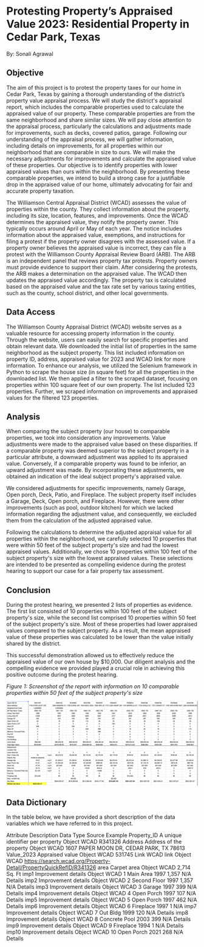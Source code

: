 # Protesting Property’s Appraised Value 2023: Residential Property in Cedar Park, Texas

By: Sonali Agrawal

## Objective

The aim of this project is to protest the property taxes for our home in Cedar Park, Texas by gaining a thorough understanding of the district’s property value appraisal process. We will study the district's appraisal report, which includes the comparable properties used to calculate the appraised value of our property. These comparable properties are from the same neighborhood and share similar sizes. We will pay close attention to the appraisal process, particularly the calculations and adjustments made for improvements, such as decks, covered patios, garage. Following our understanding of the appraisal process, we will gather information, including details on improvements, for all properties within our neighborhood that are comparable in size to ours. We will make the necessary adjustments for improvements and calculate the appraised value of these properties. Our objective is to identify properties with lower appraised values than ours within the neighborhood. By presenting these comparable properties, we intend to build a strong case for a justifiable drop in the appraised value of our home, ultimately advocating for fair and accurate property taxation.

The Williamson Central Appraisal District (WCAD) assesses the value of properties within the county. They collect information about the property, including its size, location, features, and improvements. Once the WCAD determines the appraised value, they notify the property owner. This typically occurs around April or May of each year. The notice includes information about the appraised value, exemptions, and instructions for filing a protest if the property owner disagrees with the assessed value. If a property owner believes the appraised value is incorrect, they can file a protest with the Williamson County Appraisal Review Board (ARB). The ARB is an independent panel that reviews property tax protests. Property owners must provide evidence to support their claim. After considering the protests, the ARB makes a determination on the appraised value. The WCAD then updates the appraised value accordingly. The property tax is calculated based on the appraised value and the tax rate set by various taxing entities, such as the county, school district, and other local governments.

## Data Access

The Williamson County Appraisal District (WCAD) website serves as a valuable resource for accessing property information in the county. Through the website, users can easily search for specific properties and obtain relevant data. We downloaded the initial list of properties in the same neighborhood as the subject property. This list included information on property ID, address, appraised value for 2023 and WCAD link for more information. To enhance our analysis, we utilized the Selenium framework in Python to scrape the house size (in square feet) for all the properties in the downloaded list. We then applied a filter to the scraped dataset, focusing on properties within 100 square feet of our own property. The list included 123 properties. Further, we scraped information on improvements and appraised values for the filtered 123 properties.

## Analysis

When comparing the subject property (our house) to comparable properties, we took into consideration any improvements. Value adjustments were made to the appraised value based on these disparities. If a comparable property was deemed superior to the subject property in a particular attribute, a downward adjustment was applied to its appraised value. Conversely, if a comparable property was found to be inferior, an upward adjustment was made. By incorporating these adjustments, we obtained an indication of the ideal subject property's appraised value.

We considered adjustments for specific improvements, namely Garage, Open porch, Deck, Patio, and Fireplace. The subject property itself includes a Garage, Deck, Open porch, and Fireplace. However, there were other improvements (such as pool, outdoor kitchen) for which we lacked information regarding the adjustment value, and consequently, we excluded them from the calculation of the adjusted appraised value.

Following the calculations to determine the adjusted appraisal value for all properties within the neighborhood, we carefully selected 10 properties that were within 50 feet of the subject property's size and had the lowest appraised values. Additionally, we chose 10 properties within 100 feet of the subject property's size with the lowest appraised values. These selections are intended to be presented as compelling evidence during the protest hearing to support our case for a fair property tax assessment.

## Conclusion

During the protest hearing, we presented 2 lists of properties as evidence. The first list consisted of 10 properties within 100 feet of the subject property's size, while the second list comprised 10 properties within 50 feet of the subject property's size. Most of these properties had lower appraised values compared to the subject property. As a result, the mean appraised value of these properties was calculated to be lower than the value initially shared by the district.

This successful demonstration allowed us to effectively reduce the appraised value of our own house by $10,000. Our diligent analysis and the compelling evidence we provided played a crucial role in achieving this positive outcome during the protest hearing.

*Figure 1: Screenshot of the report with information on 10 comparable properties within 50 feet of the subject property's size*

![Comparable Properties](/Comparable_Properties.png)

## Data Dictionary

In the table below, we have provided a short description of the data variables which we have referred to in this project.

Attribute Description Data Type Source Example Property_ID A unique identifier per property Object WCAD R341326 Address Address of the property Object WCAD 1607 PAPER MOON DR, CEDAR PARK, TX 78613 Value_2023 Appraised value Object WCAD 531745 Link WCAD link Object WCAD https://search.wcad.org/Property-Detail/PropertyQuickRefID/R341326 area Carpet area Object WCAD 2,714 Sq. Ft imp1 Improvement details Object WCAD 1 Main Area 1997 1,357 N/A Details imp2 Improvement details Object WCAD 2 Second Floor 1997 1,357 N/A Details imp3 Improvement details Object WCAD 3 Garage 1997 399 N/A Details imp4 Improvement details Object WCAD 4 Open Porch 1997 107 N/A Details imp5 Improvement details Object WCAD 5 Open Porch 1997 462 N/A Details imp6 Improvement details Object WCAD 6 Fireplace 1997 1 N/A imp7 Improvement details Object WCAD 7 Out Bldg 1999 120 N/A Details imp8 Improvement details Object WCAD 8 Concrete Pool 2003 399 N/A Details imp9 Improvement details Object WCAD 9 Fireplace 1994 1 N/A Details imp10 Improvement details Object WCAD 10 Open Porch 2021 268 N/A Details
